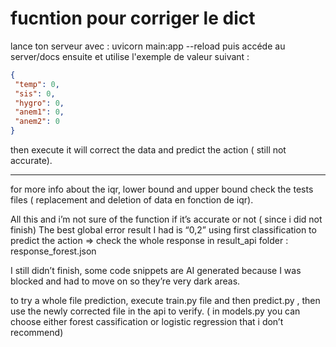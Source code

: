 # fucntion pour corriger le dict

 lance ton serveur avec  : uvicorn main:app --reload puis accéde au server/docs ensuite et utilise l'exemple de valeur suivant :

 ```json
 {
  "temp": 0,
  "sis": 0,
  "hygro": 0,
  "anem1": 0,
  "anem2": 0
}
```
then execute it will correct the data and predict the action ( still not accurate).

---------------------

for more info about the iqr, lower bound and upper bound check the tests files ( replacement and deletion of data en fonction de iqr).

All this and i’m not sure of the function if it’s accurate or not ( since i did not finish) 
The best global error result I had is “0,2” using first classification to predict the action => check the whole response in result_api folder : response_forest.json

I still didn’t finish, some code snippets are AI generated because I was blocked and had to move on so they’re very dark areas.

to try a whole file prediction, execute train.py file and then predict.py , then use the newly corrected file in the api to verify. ( in models.py you can choose either forest cassification or logistic regression that i don’t recommend) 



